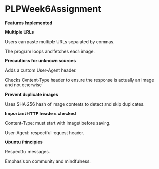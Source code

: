 # PLPWeek6Assignment
**Features Implemented**

**Multiple URLs**

Users can paste multiple URLs separated by commas.

The program loops and fetches each image.

**Precautions for unknown sources**

Adds a custom User-Agent header.

Checks Content-Type header to ensure the response is actually an image and not otherwise

**Prevent duplicate images**

Uses SHA-256 hash of image contents to detect and skip duplicates.

**Important HTTP headers checked**

Content-Type: must start with image/ before saving.

User-Agent: respectful request header.

**Ubuntu Principles**

Respectful messages.

Emphasis on community and mindfulness.
